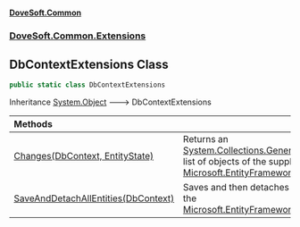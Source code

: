 #### [DoveSoft.Common](readme.md 'readme')
### [DoveSoft.Common.Extensions](DoveSoft_Common_Extensions.md 'DoveSoft.Common.Extensions')
## DbContextExtensions Class
```csharp
public static class DbContextExtensions
```

Inheritance [System.Object](https://docs.microsoft.com/en-us/dotnet/api/System.Object 'System.Object') &#129106; DbContextExtensions  

| Methods | |
| :--- | :--- |
| [Changes(DbContext, EntityState)](DbContextExtensions_Changes_O_io05ItxquNQRMM6sv44A.md 'DoveSoft.Common.Extensions.DbContextExtensions.Changes(Microsoft.EntityFrameworkCore.DbContext, Microsoft.EntityFrameworkCore.EntityState)') | Returns an [System.Collections.Generic.IEnumerable&lt;&gt;](https://docs.microsoft.com/en-us/dotnet/api/System.Collections.Generic.IEnumerable-1 'System.Collections.Generic.IEnumerable`1') list of objects of the supplied [Microsoft.EntityFrameworkCore.EntityState](https://docs.microsoft.com/en-us/dotnet/api/Microsoft.EntityFrameworkCore.EntityState 'Microsoft.EntityFrameworkCore.EntityState').<br/> |
| [SaveAndDetachAllEntities(DbContext)](DbContextExtensions_SaveAndDetachAllEntities_jQScjsWe52jhGbhHs6xQdg.md 'DoveSoft.Common.Extensions.DbContextExtensions.SaveAndDetachAllEntities(Microsoft.EntityFrameworkCore.DbContext)') | Saves and then detaches all entities from the [Microsoft.EntityFrameworkCore.DbContext](https://docs.microsoft.com/en-us/dotnet/api/Microsoft.EntityFrameworkCore.DbContext 'Microsoft.EntityFrameworkCore.DbContext').<br/> |

